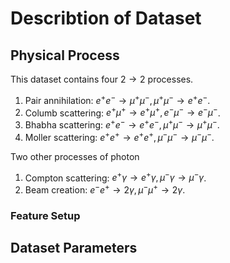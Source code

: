 # Describtion of Dataset

## Physical Process
This dataset contains four $2\to 2$ processes.
1. Pair annihilation: $e^+e^-\to \mu^+\mu^-,\mu^+\mu^-\to e^+e^-$.
2. Columb scattering: $e^+\mu^+\to e^+\mu^+,e^-\mu^-\to e^-\mu^-$.
3. Bhabha scattering: $e^+ e^-\to e^+ e^-,\mu^+\mu^-\to \mu^+\mu^-$.
4. Moller scattering: $e^+e^+\to e^+ e^+,\mu^-\mu^-\to \mu^-\mu^-$.

Two other processes of photon
1. Compton scattering: $e^+\gamma\to e^+\gamma, \mu^-\gamma\to\mu^-\gamma$.
2. Beam creation: $e^- e^+\to 2\gamma,\mu^-\mu^+\to 2\gamma$.


### Feature Setup

## Dataset Parameters
